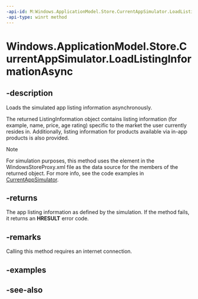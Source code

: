 ```yaml
---
-api-id: M:Windows.ApplicationModel.Store.CurrentAppSimulator.LoadListingInformationAsync
-api-type: winrt method
---
```


<!-- Method syntax
public Windows.Foundation.IAsyncOperation<Windows.ApplicationModel.Store.ListingInformation> LoadListingInformationAsync()
-->

# Windows.ApplicationModel.Store.CurrentAppSimulator.LoadListingInformationAsync

## -description
Loads the simulated app listing information asynchronously. 

The returned ListingInformation object contains listing information (for example, name, price, age rating) specific to the market the user currently resides in. Additionally, listing information for products available via in-app products is also provided.

> [!NOTE]
> For simulation purposes, this method uses the  element in the WindowsStoreProxy.xml file as the data source for the members of the returned object. For more info, see the code examples in [CurrentAppSimulator](currentappsimulator.md).

## -returns
The app listing information as defined by the simulation. If the method fails, it returns an **HRESULT** error code.

## -remarks
Calling this method requires an internet connection.

## -examples

## -see-also
